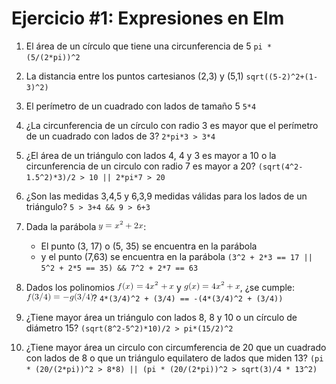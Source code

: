 # Ejercicio #1: Expresiones en Elm

1. El área de un círculo que tiene una circunferencia de 5
`pi * (5/(2*pi))^2`

2. La distancia entre los puntos cartesianos (2,3) y (5,1)
`sqrt((5-2)^2+(1-3)^2)`

3. El perímetro de un cuadrado con lados de tamaño 5
`5*4`

4. ¿La circunferencia de un círculo con radio 3 es mayor que el perímetro de un cuadrado con lados de 3?
`2*pi*3 > 3*4`

5. ¿El área de un triángulo con lados 4, 4 y 3 es mayor a 10 o la circunferencia de un circulo con radio 7 es mayor a 20?
`(sqrt(4^2-1.5^2)*3)/2 > 10 || 2*pi*7 > 20`

6. ¿Son las medidas 3,4,5 y 6,3,9 medidas válidas para los lados de un triángulo?
`5 > 3+4 && 9 > 6+3`

7. Dada la parábola ![](../../../laboratorios/laboratorio%202/parabola.png):
    - El punto (3, 17) o (5, 35) se encuentra en la parábola
    - y el punto (7,63) se encuentra en la parábola
`(3^2 + 2*3 == 17 || 5^2 + 2*5 == 35) && 7^2 + 2*7 == 63`

8. Dados los polinomios ![](../../../laboratorios/laboratorio%202/poli1.png) y ![](../../../laboratorios/laboratorio%202/poli2.png), ¿se cumple: ![](../../../laboratorios/laboratorio%202/resp.png)?
`4*(3/4)^2 + (3/4) == -(4*(3/4)^2 + (3/4))`

9. ¿Tiene mayor área un triángulo con lados 8, 8 y 10 o un círculo de diámetro 15?
`(sqrt(8^2-5^2)*10)/2 > pi*(15/2)^2`

10. ¿Tiene mayor área un circulo con circumferencia de 20 que un cuadrado con lados de 8
o que un triángulo equilatero de lados que miden 13?
`(pi * (20/(2*pi))^2 > 8*8) || (pi * (20/(2*pi))^2 > sqrt(3)/4 * 13^2)`

